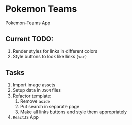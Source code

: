 # Pokemon Teams
Pokemon-Teams App

## Current TODO:

1. Render styles for links in different colors
2. Style buttons to look like links (`<a>)`

## Tasks

1. Import image assets
2. Setup data in `JSON` files
3. Refactor template:
   1. Remove `aside`
   2. Put search in separate page
   3. Make all links buttons and style them appropriately
4. `ReactJS` App

